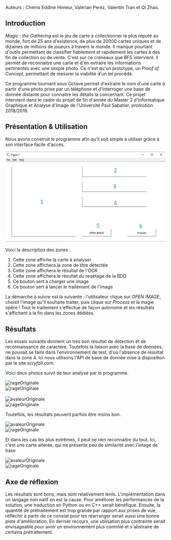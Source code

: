 


Auteurs : Chems Eddine Himeur, Valérian Perez, Valentin Tran et Qi Zhao.


## Introduction

_Magic : the Gathering_ est le jeu de carte à collectionner le plus réputé au monde, fort de 25 ans d'existence, de plus de 20000 cartes uniques et de dizaines de millions de joueurs à travers le monde. Il manque pourtant d'outils permettant de classifier fiablement et rapidement les cartes à des fin de collection ou de vente. C'est sur ce créneaux que BFS intervient. Il permet de reconnaitre une carte et d'en extraire les informations pertinentes avec une simple photo. Ce n'est qu'un prototype, un _Proof of Concept_, permettant de mesurer la viabilité d'un tel procédé.

Ce programme tournant sous Octave permet d'extraire le nom d'une carte à partir d'une photo prise par un téléphone et d'interroger une base de donnée distante pour connaitre les détails la concernant. Ce projet intervient dans le cadre du projet de fin d'année du Master 2 d'Informatique Graphique et Analyse d'Image de l'Université Paul Sabatier, promotion 2018/2019.

## Présentation & Utilisation

Nous avons construit le programme afin qu’il soit simple à utiliser grâce à son interface facile d'accès. 

![IHM](/website_ressources/IHM.jpg)

Voici la description des zones :
1. Cette zone affiche la carte à analyser
1. Cette zone affichera la zone de titre détectée
1. Cette zone affichera le résultat de l'OCR
1. Cette zone affichera le résultat du reqêtage de la BDD
1. Ce bouton sert à charger une image
1. Ce bouton sert à lancer le traitement de l'image

La démarche à suivre est la suivante : l'utilisateur clique sur _OPEN IMAGE_, choisit l'image qu'il souhaite traiter, puis clique sur _Process_ et la magie opère ! Tout le traitement s'effectue de façon autonome et les résultats s'affichent à la fin dans les zones dédiées.

## Résultats
Les essais suivants donnent un très bon résultat de détection et de reconnaissance de caractère. Toutefois la liaison avec la base de données, ne pouvait se faire dans l'environnement de test, d'où l'absence de resultat dans la zone 4. Ici nous utilisons l'API de base de donnée mise à disposition par le site _scryfall.com_.

Voici deux photos suivit de leur analyse par le programme.

<div class="row">
  <div class="column">
    <img src="https://github.com/ValerianPerez/BeautifulFancyScanner/blob/master/website_ressources/rageOriginale.jpg" alt="rageOriginale" width="30%" height="30%">
  </div>
  <div class="column">
    <img src="https://github.com/ValerianPerez/BeautifulFancyScanner/blob/master/website_ressources/rage.JPG" alt="rageOriginale" width="60%" height="60%">  
  </div>
</div>
</br>
<div class="row">
  <div class="column">
    <img src="https://github.com/ValerianPerez/BeautifulFancyScanner/blob/master/website_ressources/avaleurOriginale.jpg" alt="avaleurOriginale" width="30%" height="30%">
  </div>
  <div class="column">
    <img src="https://github.com/ValerianPerez/BeautifulFancyScanner/blob/master/website_ressources/avaleur.JPG" alt="rageOriginale" width="60%" height="60%">  
  </div>
</div> 


Toutefois, les résultats peuvent parfois être moins bon.

<div class="row">
  <div class="column">
    <img src="https://github.com/ValerianPerez/BeautifulFancyScanner/blob/master/website_ressources/bernardOriginale.jpg" alt="avaleurOriginale" width="30%" height="30%">
  </div>
  <div class="column">
    <img src="https://github.com/ValerianPerez/BeautifulFancyScanner/blob/master/website_ressources/bernard.JPG" alt="rageOriginale" width="60%" height="60%">  
  </div>
</div> 

Et dans les cas les plus extrêmes, il peut ne rien reconnaitre du tout. Ici, c'est une carte altérée, qui ne présente peu de similarité avec l'image de base

<div class="row">
  <div class="column">
    <img src="https://github.com/ValerianPerez/BeautifulFancyScanner/blob/master/website_ressources/inkwellLev.jpg" alt="avaleurOriginale" width="30%" height="30%">
  </div>
  <div class="column">
    <img src="https://github.com/ValerianPerez/BeautifulFancyScanner/blob/master/website_ressources/avaleur.JPG" alt="rageOriginale" width="60%" height="60%">  
  </div>
</div> 

## Axe de réflexion

Les résultats sont bons, mais sont relativement lents. L'implémentation dans un langage non natif en est la cause.
Pour améliorer les performances de la solution, une traduction en Python ou en C++ serait bénéfique.
Ensuite, la quantité de prétraitement est trop grande par rapport aux prises de vue, réfléchir à partir de ce constat pour les réarranger serait aussi une bonne piste d'amélioration.
En dernier recours, une utilisation plus contrainte serait envisageable pour avoir un environnement plus contrôlé et s'abstraire de certains prétraitement.
